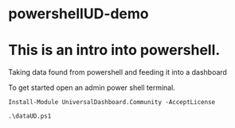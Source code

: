 # powershellUD-demo

# This is an intro into powershell.

Taking data found from powershell and feeding it into a dashboard

To get started open an admin power shell terminal.
```
Install-Module UniversalDashboard.Community -AcceptLicense

.\dataUD.ps1
```
